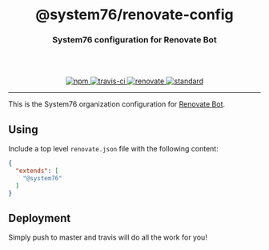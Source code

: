 <div align="center">
  <h1>@system76/renovate-config</h1>
  <h3>System76 configuration for Renovate Bot</h3>
  <br>
  <br>
</div>

<p align="center">
  <a href="https://www.npmjs.com/package/@system76/renovate-config/">
    <img src="https://img.shields.io/npm/v/@system76/renovate-config.svg" alt="npm">
  </a>

  <a href="https://travis-ci.org/system76/renovate-config">
    <img src="https://travis-ci.org/system76/renovate-config.svg" alt="travis-ci">
  </a>

  <a href="https://renovatebot.com/">
    <img src="https://img.shields.io/badge/renovate-enabled-brightgreen.svg" alt="renovate">
  </a>

  <a href="https://standardjs.com">
    <img src="https://img.shields.io/badge/code_style-standard-brightgreen.svg" alt="standard">
  </a>
</p>

---

This is the System76 organization configuration for
[Renovate Bot](https://renovatebot.com).

## Using

Include a top level `renovate.json` file with the following content:

```json
{
  "extends": [
    "@system76"
  ]
}
```

## Deployment

Simply push to master and travis will do all the work for you!
